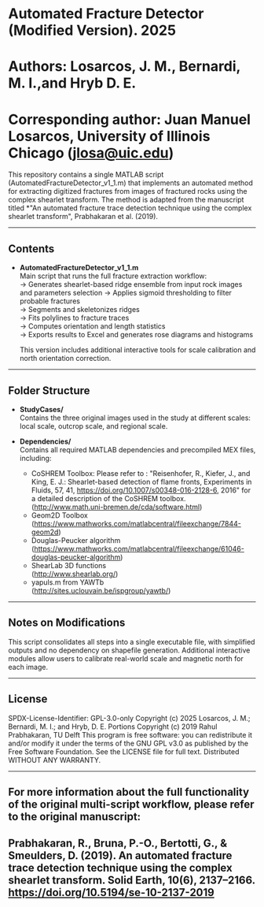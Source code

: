 # Automated Fracture Detector (Modified Version). 2025
# Authors: Losarcos, J. M., Bernardi, M. I.,and Hryb D. E.
# Corresponding author: Juan Manuel Losarcos, University of Illinois Chicago (jlosa@uic.edu)  

This repository contains a single MATLAB script (AutomatedFractureDetector_v1_1.m) that implements an automated method for extracting digitized fractures from images of fractured rocks using the complex shearlet transform. The method is adapted from the manuscript titled *"An automated fracture trace detection technique using the complex shearlet transform", Prabhakaran et al. (2019).

---

## Contents

- **AutomatedFractureDetector_v1_1.m**  
  Main script that runs the full fracture extraction workflow:  
  → Generates shearlet-based ridge ensemble from input rock images and parameters selection 
  → Applies sigmoid thresholding to filter probable fractures  
  → Segments and skeletonizes ridges  
  → Fits polylines to fracture traces  
  → Computes orientation and length statistics  
  → Exports results to Excel and generates rose diagrams and histograms  

  This version includes additional interactive tools for scale calibration and north orientation correction.

---

## Folder Structure

- **StudyCases/**  
  Contains the three original images used in the study at different scales: local scale, outcrop scale, and regional scale.

- **Dependencies/**  
  Contains all required MATLAB dependencies and precompiled MEX files, including:

  - CoSHREM Toolbox: Please refer to : "Reisenhofer, R., Kiefer, J., and King, E. J.: Shearlet-based         detection of flame fronts, Experiments in Fluids, 57, 41, https://doi.org/10.1007/s00348-016-2128-6,     2016" for a detailed description of the CoSHREM toolbox.  
    (http://www.math.uni-bremen.de/cda/software.html)  
  - Geom2D Toolbox  
    (https://www.mathworks.com/matlabcentral/fileexchange/7844-geom2d)  
  - Douglas-Peucker algorithm  
    (https://www.mathworks.com/matlabcentral/fileexchange/61046-douglas-peucker-algorithm)  
  - ShearLab 3D functions  
    (http://www.shearlab.org/)  
  - yapuls.m from YAWTb  
    (http://sites.uclouvain.be/ispgroup/yawtb/)

---

## Notes on Modifications

This script consolidates all steps into a single executable file, with simplified outputs and no dependency on shapefile generation. Additional interactive modules allow users to calibrate real-world scale and magnetic north for each image.

---

## License

SPDX-License-Identifier: GPL-3.0-only
Copyright (c) 2025 Losarcos, J. M.; Bernardi, M. I.; and Hryb, D. E.
Portions Copyright (c) 2019 Rahul Prabhakaran, TU Delft
This program is free software: you can redistribute it and/or modify it
under the terms of the GNU GPL v3.0 as published by the Free Software Foundation.
See the LICENSE file for full text. Distributed WITHOUT ANY WARRANTY.

---

## For more information about the full functionality of the original multi-script workflow, please refer to the original manuscript:

## Prabhakaran, R., Bruna, P.-O., Bertotti, G., & Smeulders, D. (2019). An automated fracture trace detection technique using the complex shearlet transform. Solid Earth, 10(6), 2137–2166. https://doi.org/10.5194/se-10-2137-2019
